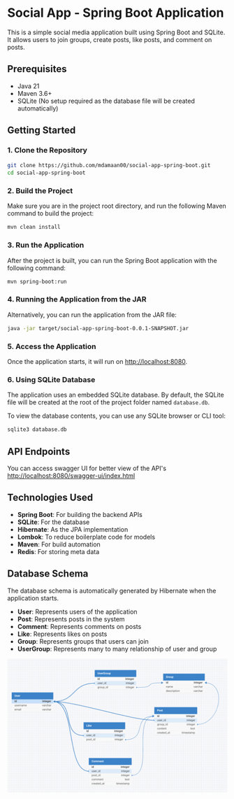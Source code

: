 # Social App - Spring Boot Application

This is a simple social media application built using Spring Boot and SQLite. It allows users to join groups, create
posts, like posts, and comment on posts.

## Prerequisites

- Java 21
- Maven 3.6+
- SQLite (No setup required as the database file will be created automatically)

## Getting Started

### 1. Clone the Repository

```bash
git clone https://github.com/mdamaan00/social-app-spring-boot.git
cd social-app-spring-boot
```

### 2. Build the Project

Make sure you are in the project root directory, and run the following Maven command to build the project:

```bash
mvn clean install
```

### 3. Run the Application

After the project is built, you can run the Spring Boot application with the following command:

```bash
mvn spring-boot:run
```

### 4. Running the Application from the JAR

Alternatively, you can run the application from the JAR file:

```bash
java -jar target/social-app-spring-boot-0.0.1-SNAPSHOT.jar
```

### 5. Access the Application

Once the application starts, it will run on [http://localhost:8080](http://localhost:8080).

### 6. Using SQLite Database

The application uses an embedded SQLite database. By default, the SQLite file will be created at the root of the project
folder named `database.db`.

To view the database contents, you can use any SQLite browser or CLI tool:

```bash
sqlite3 database.db
```

## API Endpoints

You can access swagger UI for better view of the
API's [http://localhost:8080/swagger-ui/index.html](http://localhost:8080/swagger-ui/index.html)

## Technologies Used

- **Spring Boot**: For building the backend APIs
- **SQLite**: For the database
- **Hibernate**: As the JPA implementation
- **Lombok**: To reduce boilerplate code for models
- **Maven**: For build automation
- **Redis**: For storing meta data

## Database Schema

The database schema is automatically generated by Hibernate when the application starts.

- **User**: Represents users of the application
- **Post**: Represents posts in the system
- **Comment**: Represents comments on posts
- **Like**: Represents likes on posts
- **Group**: Represents groups that users can join
- **UserGroup**: Represents many to many relationship of user and group

![DB Schema](db_schema.png)
